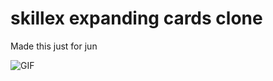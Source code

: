 # skillex expanding cards clone

Made this just for jun

![GIF](https://github.com/Wtheodoro/expanding-cards-ui/blob/main/public/gifs/2022-11-18%2015.35.51.gif)
